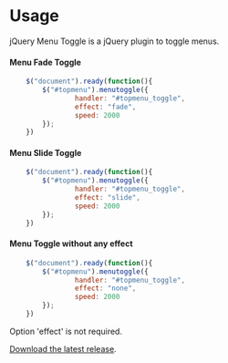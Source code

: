 # Usage

jQuery Menu Toggle is a jQuery plugin to toggle menus.

#### Menu Fade Toggle

```javascript
	$("document").ready(function(){
		$("#topmenu").menutoggle({
				handler: "#topmenu_toggle",
				effect: "fade",
				speed: 2000
		});
	})
```

#### Menu Slide Toggle

```javascript
	$("document").ready(function(){
		$("#topmenu").menutoggle({
				handler: "#topmenu_toggle",
				effect: "slide",
				speed: 2000
		});
	})
```

#### Menu Toggle without any effect

```javascript
	$("document").ready(function(){
		$("#topmenu").menutoggle({
				handler: "#topmenu_toggle",
				effect: "none",
				speed: 2000
		});
	})
```

Option 'effect' is not required.

[Download the latest release](https://github.com/Companjo/jquery-menutoggle/archive/master.zip).
